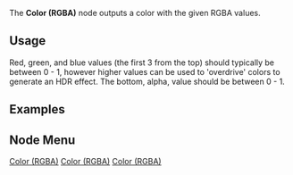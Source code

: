 <languages></languages> <translate>

The **Color (RGBA)** node outputs a color with the given RGBA values.

## Usage

Red, green, and blue values (the first 3 from the top) should typically
be between 0 - 1, however higher values can be used to 'overdrive'
colors to generate an HDR effect. The bottom, alpha, value should be
between 0 - 1.

## Examples

## Node Menu

</translate>

[Color (RGBA)](Category:Protoflux{{#translation:}} "wikilink") [Color
(RGBA)](Category:Protoflux:Color{{#translation:}} "wikilink") [Color
(RGBA)](Category:Protoflux:Input{{#translation:}} "wikilink")